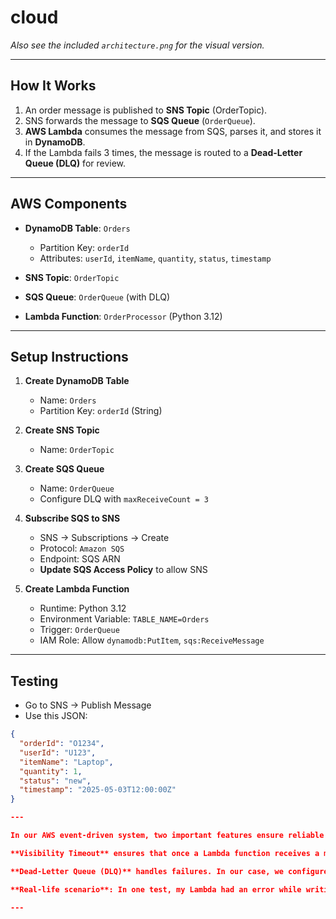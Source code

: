 # cloud


*Also see the included `architecture.png` for the visual version.*

---

## How It Works

1. An order message is published to **SNS Topic** (OrderTopic).
2. SNS forwards the message to **SQS Queue** (`OrderQueue`).
3. **AWS Lambda** consumes the message from SQS, parses it, and stores it in **DynamoDB**.
4. If the Lambda fails 3 times, the message is routed to a **Dead-Letter Queue (DLQ)** for review.

---

## AWS Components

- **DynamoDB Table**: `Orders`
  - Partition Key: `orderId`
  - Attributes: `userId`, `itemName`, `quantity`, `status`, `timestamp`
  
- **SNS Topic**: `OrderTopic`
- **SQS Queue**: `OrderQueue` (with DLQ)
- **Lambda Function**: `OrderProcessor` (Python 3.12)

---

##  Setup Instructions

1. **Create DynamoDB Table**
   - Name: `Orders`
   - Partition Key: `orderId` (String)

2. **Create SNS Topic**
   - Name: `OrderTopic`

3. **Create SQS Queue**
   - Name: `OrderQueue`
   - Configure DLQ with `maxReceiveCount = 3`

4. **Subscribe SQS to SNS**
   - SNS → Subscriptions → Create
   - Protocol: `Amazon SQS`
   - Endpoint: SQS ARN
   - **Update SQS Access Policy** to allow SNS

5. **Create Lambda Function**
   - Runtime: Python 3.12
   - Environment Variable: `TABLE_NAME=Orders`
   - Trigger: `OrderQueue`
   - IAM Role: Allow `dynamodb:PutItem`, `sqs:ReceiveMessage`

---

## Testing

- Go to SNS → Publish Message
- Use this JSON:
```json
{
  "orderId": "O1234",
  "userId": "U123",
  "itemName": "Laptop",
  "quantity": 1,
  "status": "new",
  "timestamp": "2025-05-03T12:00:00Z"
}

---

In our AWS event-driven system, two important features ensure reliable processing: **visibility timeout** and **dead-letter queue (DLQ)**.

**Visibility Timeout** ensures that once a Lambda function receives a message from SQS, the message becomes temporarily invisible to other consumers. This prevents the same message from being processed multiple times in parallel. For example, if Lambda starts processing an order but takes 5 seconds, other functions won’t see that message for the duration of the timeout.

**Dead-Letter Queue (DLQ)** handles failures. In our case, we configured the DLQ so if the Lambda function fails to process a message **3 times**, it is redirected to the DLQ instead of being retried indefinitely. This ensures we don’t lose problematic messages and can inspect them later.

**Real-life scenario**: In one test, my Lambda had an error while writing to DynamoDB. The same order message was retried 3 times, and after failing each time, it was automatically sent to the DLQ. I was then able to review the failed payload in the DLQ and identify the cause. This made debugging and recovery much easier.

---
